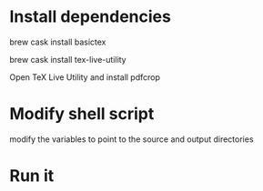 # Install dependencies
brew cask install basictex

brew cask install tex-live-utility

Open TeX Live Utility and install pdfcrop

# Modify shell script
modify the variables to point to the source and output directories

# Run it
